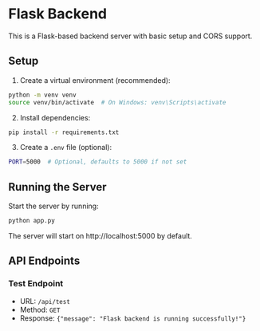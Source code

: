# Flask Backend

This is a Flask-based backend server with basic setup and CORS support.

## Setup

1. Create a virtual environment (recommended):

```bash
python -m venv venv
source venv/bin/activate  # On Windows: venv\Scripts\activate
```

2. Install dependencies:

```bash
pip install -r requirements.txt
```

3. Create a `.env` file (optional):

```bash
PORT=5000  # Optional, defaults to 5000 if not set
```

## Running the Server

Start the server by running:

```bash
python app.py
```

The server will start on http://localhost:5000 by default.

## API Endpoints

### Test Endpoint

- URL: `/api/test`
- Method: `GET`
- Response: `{"message": "Flask backend is running successfully!"}`
